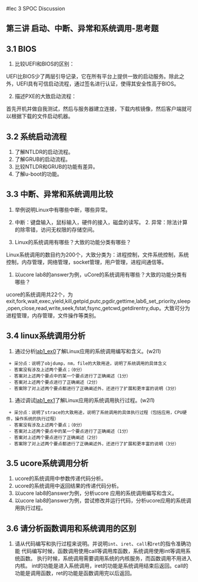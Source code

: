#lec 3 SPOC Discussion

## 第三讲 启动、中断、异常和系统调用-思考题

## 3.1 BIOS
 1. 比较UEFI和BIOS的区别：
 
UEFI比BIOS少了两层引导记录，它在所有平台上提供一致的启动服务。除此之外，UEFI具有可信启动流程，通过签名进行认证，使得其安全性高于BIOS。

 2. 描述PXE的大致启动流程：
 
首先开机并做自我测试，然后与服务器建立连接，下载内核镜像，然后客户端就可以根据下载的文件启动机器。


## 3.2 系统启动流程
 1. 了解NTLDR的启动流程。
 1. 了解GRUB的启动流程。
 1. 比较NTLDR和GRUB的功能有差异。
 1. 了解u-boot的功能。

## 3.3 中断、异常和系统调用比较
 1. 举例说明Linux中有哪些中断，哪些异常。
 
1. 中断：键盘输入，鼠标输入，硬件的接入，磁盘的读写。   2. 异常：除法计算的除零错，访问无权限的存储空间。

 2. Linux的系统调用有哪些？大致的功能分类有哪些？    
 
Linux系统调用的数目约为200个，大致分类为：进程控制，文件系统控制，系统控制，内存管理，网络管理，socket管理，用户管理，进程间通信等。
 
 1. 以ucore lab8的answer为例，uCore的系统调用有哪些？大致的功能分类有哪些？ 
 
ucore的系统调用共22个，为exit,fork,wait,exec,yield,kill,getpid,putc,pgdir,gettime,lab6_set_priority,sleep,open,close,read,write,seek,fstat,fsync,getcwd,getdirentry,dup。大致可分为进程管理，内存管理，文件操作等类别。

 
## 3.4 linux系统调用分析
 1. 通过分析[lab1_ex0](https://github.com/chyyuu/ucore_lab/blob/master/related_info/lab1/lab1-ex0.md)了解Linux应用的系统调用编写和含义。(w2l1)
 

 ```
  + 采分点：说明了objdump，nm，file的大致用途，说明了系统调用的具体含义
  - 答案没有涉及上述两个要点；（0分）
  - 答案对上述两个要点中的某一个要点进行了正确阐述（1分）
  - 答案对上述两个要点进行了正确阐述（2分）
  - 答案除了对上述两个要点都进行了正确阐述外，还进行了扩展和更丰富的说明（3分）
 
 ```
 
 1. 通过调试[lab1_ex1](https://github.com/chyyuu/ucore_lab/blob/master/related_info/lab1/lab1-ex1.md)了解Linux应用的系统调用执行过程。(w2l1)
 

 ```
  + 采分点：说明了strace的大致用途，说明了系统调用的具体执行过程（包括应用，CPU硬件，操作系统的执行过程）
  - 答案没有涉及上述两个要点；（0分）
  - 答案对上述两个要点中的某一个要点进行了正确阐述（1分）
  - 答案对上述两个要点进行了正确阐述（2分）
  - 答案除了对上述两个要点都进行了正确阐述外，还进行了扩展和更丰富的说明（3分）
 ```
 
## 3.5 ucore系统调用分析
 1. ucore的系统调用中参数传递代码分析。
 1. ucore的系统调用中返回结果的传递代码分析。
 1. 以ucore lab8的answer为例，分析ucore 应用的系统调用编写和含义。
 1. 以ucore lab8的answer为例，尝试修改并运行代码，分析ucore应用的系统调用执行过程。
 
## 3.6 请分析函数调用和系统调用的区别
 1. 请从代码编写和执行过程来说明。并说明`int`、`iret`、`call`和`ret`的指令准确功能
代码编写时候，函数调用使用call等调用库函数，系统调用使用int等调用系统函数。
执行时候，系统调用需要调用系统的内核服务，而函数调用不用进入内核。
int的功能是进入系统调用，iret的功能是系统调用结束后返回。call的功能是调用函数，ret的功能是函数调用完以后返回。
